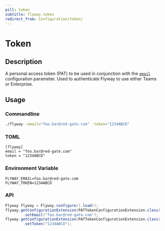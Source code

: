 ```yaml
---
pill: token
subtitle: flyway.token
redirect_from: Configuration/token/
---
```


# Token

## Description

A personal access token (PAT) to be used in conjunction with the [`email`](configuration/parameters/flyway/email)
configuration parameter. Used to authenticate Flyway to use either Teams or Enterprise.

## Usage

### Commandline
```bash
./flyway -email="foo.bar@red-gate.com" -token="1234ABCD"
```

### TOML
```properties
[flyway]
email = "foo.bar@red-gate.com"
token = "1234ABCD"
```

### Environment Variable
```properties
FLYWAY_EMAIL=foo.bar@red-gate.com
FLYWAY_TOKEN=1234ABCD
```

### API
```java
Flyway flyway = Flyway.configure().load();
flyway.getConfigurationExtension(PATTokenConfigurationExtension.class)
        .setEmail("foo.bar@red-gate.com");
flyway.getConfigurationExtension(PATTokenConfigurationExtension.class)
        .setToken("1234ABCD");  
```
